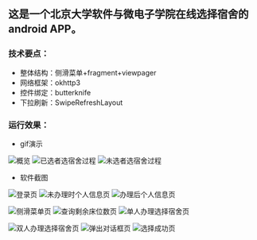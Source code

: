 ## 这是一个北京大学软件与微电子学院在线选择宿舍的android APP。

### 技术要点：

- 整体结构：侧滑菜单+fragment+viewpager
- 网络框架：okhttp3
- 控件绑定：butterknife
- 下拉刷新：SwipeRefreshLayout

### 运行效果：

- gif演示

![](https://github.com/fxjzzyo/SSPKUDormSelection/raw/master/img/sspkudormselection_screenshot1.gif "概览") ![](https://github.com/fxjzzyo/SSPKUDormSelection/raw/master/img/sspkudormselection_screenshot2.gif "已选者选宿舍过程") ![](https://github.com/fxjzzyo/SSPKUDormSelection/raw/master/img/sspkudormselection_screenshot3.gif "未选者选宿舍过程") 

- 软件截图

![](https://github.com/fxjzzyo/SSPKUDormSelection/raw/master/img/jietu_login.jpg "登录页")  ![](https://github.com/fxjzzyo/SSPKUDormSelection/raw/master/img/jietu_unselect_info.jpg "未办理时个人信息页")   ![](https://github.com/fxjzzyo/SSPKUDormSelection/raw/master/img/jietu_select_info.jpg "办理后个人信息页")

![](https://github.com/fxjzzyo/SSPKUDormSelection/raw/master/img/jietu_menu.jpg "侧滑菜单页") ![](https://github.com/fxjzzyo/SSPKUDormSelection/raw/master/img/jietu_query.jpg "查询剩余床位数页")  ![](https://github.com/fxjzzyo/SSPKUDormSelection/raw/master/img/jietu_select_one.jpg "单人办理选择宿舍页") 

![](https://github.com/fxjzzyo/SSPKUDormSelection/raw/master/img/jietu_select_two.jpg "双人办理选择宿舍页") ![](https://github.com/fxjzzyo/SSPKUDormSelection/raw/master/img/jietu_select_alertdialog.jpg "弹出对话框页") ![](https://github.com/fxjzzyo/SSPKUDormSelection/raw/master/img/jietu_select_success.jpg "选择成功页")